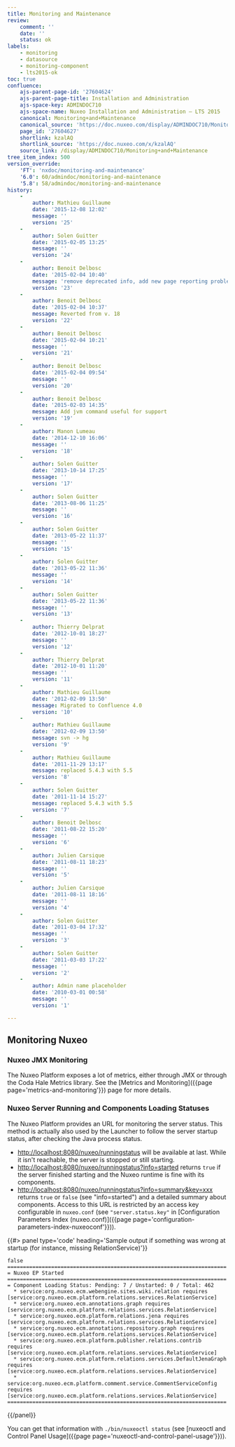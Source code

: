 ```yaml
---
title: Monitoring and Maintenance
review:
    comment: ''
    date: ''
    status: ok
labels:
    - monitoring
    - datasource
    - monitoring-component
    - lts2015-ok
toc: true
confluence:
    ajs-parent-page-id: '27604624'
    ajs-parent-page-title: Installation and Administration
    ajs-space-key: ADMINDOC710
    ajs-space-name: Nuxeo Installation and Administration — LTS 2015
    canonical: Monitoring+and+Maintenance
    canonical_source: 'https://doc.nuxeo.com/display/ADMINDOC710/Monitoring+and+Maintenance'
    page_id: '27604627'
    shortlink: kzalAQ
    shortlink_source: 'https://doc.nuxeo.com/x/kzalAQ'
    source_link: /display/ADMINDOC710/Monitoring+and+Maintenance
tree_item_index: 500
version_override:
    'FT': 'nxdoc/monitoring-and-maintenance'
    '6.0': 60/admindoc/monitoring-and-maintenance
    '5.8': 58/admindoc/monitoring-and-maintenance
history:
    -
        author: Mathieu Guillaume
        date: '2015-12-08 12:02'
        message: ''
        version: '25'
    -
        author: Solen Guitter
        date: '2015-02-05 13:25'
        message: ''
        version: '24'
    -
        author: Benoit Delbosc
        date: '2015-02-04 10:40'
        message: 'remove deprecated info, add new page reporting problem'
        version: '23'
    -
        author: Benoit Delbosc
        date: '2015-02-04 10:37'
        message: Reverted from v. 18
        version: '22'
    -
        author: Benoit Delbosc
        date: '2015-02-04 10:21'
        message: ''
        version: '21'
    -
        author: Benoit Delbosc
        date: '2015-02-04 09:54'
        message: ''
        version: '20'
    -
        author: Benoit Delbosc
        date: '2015-02-03 14:35'
        message: Add jvm command useful for support
        version: '19'
    -
        author: Manon Lumeau
        date: '2014-12-10 16:06'
        message: ''
        version: '18'
    -
        author: Solen Guitter
        date: '2013-10-14 17:25'
        message: ''
        version: '17'
    -
        author: Solen Guitter
        date: '2013-08-06 11:25'
        message: ''
        version: '16'
    -
        author: Solen Guitter
        date: '2013-05-22 11:37'
        message: ''
        version: '15'
    -
        author: Solen Guitter
        date: '2013-05-22 11:36'
        message: ''
        version: '14'
    -
        author: Solen Guitter
        date: '2013-05-22 11:36'
        message: ''
        version: '13'
    -
        author: Thierry Delprat
        date: '2012-10-01 18:27'
        message: ''
        version: '12'
    -
        author: Thierry Delprat
        date: '2012-10-01 11:20'
        message: ''
        version: '11'
    -
        author: Mathieu Guillaume
        date: '2012-02-09 13:50'
        message: Migrated to Confluence 4.0
        version: '10'
    -
        author: Mathieu Guillaume
        date: '2012-02-09 13:50'
        message: svn -> hg
        version: '9'
    -
        author: Mathieu Guillaume
        date: '2011-11-29 13:17'
        message: replaced 5.4.3 with 5.5
        version: '8'
    -
        author: Solen Guitter
        date: '2011-11-14 15:27'
        message: replaced 5.4.3 with 5.5
        version: '7'
    -
        author: Benoit Delbosc
        date: '2011-08-22 15:20'
        message: ''
        version: '6'
    -
        author: Julien Carsique
        date: '2011-08-11 18:23'
        message: ''
        version: '5'
    -
        author: Julien Carsique
        date: '2011-08-11 18:16'
        message: ''
        version: '4'
    -
        author: Solen Guitter
        date: '2011-03-04 17:32'
        message: ''
        version: '3'
    -
        author: Solen Guitter
        date: '2011-03-03 17:22'
        message: ''
        version: '2'
    -
        author: Admin name placeholder
        date: '2010-03-01 00:58'
        message: ''
        version: '1'

---
```

## Monitoring Nuxeo

### Nuxeo JMX Monitoring

The Nuxeo Platform exposes a lot of metrics, either through JMX or through the Coda Hale Metrics library. See the&nbsp;[Metrics and Monitoring]({{page page='metrics-and-monitoring'}}) page for more details.

### Nuxeo Server Running and Components Loading Statuses

The Nuxeo Platform provides an URL for monitoring the server status. This method is actually also used by the Launcher to follow the server startup status, after checking the Java process status.

*   [http://localhost:8080/nuxeo/runningstatus](http://localhost:8080/nuxeo/runningstatus) will be available at last. While it isn't reachable, the server is stopped or still starting.
*   [http://localhost:8080/nuxeo/runningstatus?info=started](http://localhost:8080/nuxeo/runningstatus?info=started) returns `true` if the server finished starting and the Nuxeo runtime is fine with its components.
*   [http://localhost:8080/nuxeo/runningstatus?info=summary&key=xxx](http://localhost:8080/nuxeo/runningstatus?info=summary&key=xxx) returns `true` or `false` (see "info=started") and a detailed summary about components. Access to this URL is restricted by an access key configurable in `nuxeo.conf` (see `"server.status.key"` in [Configuration Parameters Index (nuxeo.conf)]({{page page='configuration-parameters-index-nuxeoconf'}})).

{{#> panel type='code' heading='Sample output if something was wrong at startup (for instance, missing RelationService)'}}

```
false
======================================================================
= Nuxeo EP Started
======================================================================
= Component Loading Status: Pending: 7 / Unstarted: 0 / Total: 462
  * service:org.nuxeo.ecm.webengine.sites.wiki.relation requires [service:org.nuxeo.ecm.platform.relations.services.RelationService]
  * service:org.nuxeo.ecm.annotations.graph requires [service:org.nuxeo.ecm.platform.relations.services.RelationService]
  * service:org.nuxeo.ecm.platform.relations.jena requires [service:org.nuxeo.ecm.platform.relations.services.RelationService]
  * service:org.nuxeo.ecm.annotations.repository.graph requires [service:org.nuxeo.ecm.platform.relations.services.RelationService]
  * service:org.nuxeo.ecm.platform.publisher.relations.contrib requires [service:org.nuxeo.ecm.platform.relations.services.RelationService]
  * service:org.nuxeo.ecm.platform.relations.services.DefaultJenaGraph requires [service:org.nuxeo.ecm.platform.relations.services.RelationService]
  * service:org.nuxeo.ecm.platform.comment.service.CommentServiceConfig requires [service:org.nuxeo.ecm.platform.relations.services.RelationService]
======================================================================

```

{{/panel}}

You can get that information with `./bin/nuxeoctl status` (see [nuxeoctl and Control Panel Usage]({{page page='nuxeoctl-and-control-panel-usage'}})).

&nbsp;
